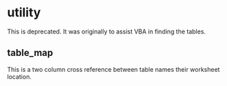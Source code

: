 # utility

This is deprecated.  It was originally to assist VBA in finding the tables.

## table_map

This is a two column cross reference between table names their worksheet location.